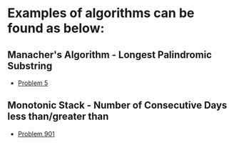 # Examples of algorithms can be found as below:

## Manacher's Algorithm - Longest Palindromic Substring
- [Problem 5](Problems/Problem5/GetMaxLPS.cs)

## Monotonic Stack - Number of Consecutive Days less than/greater than
- [Problem 901](Problems/Problem901/OnlineStockSpan.cs)